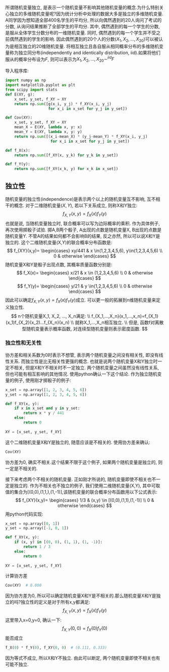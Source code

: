 所谓随机变量独立, 是表示一个随机变量不影响其他随机变量的概念.为什么特别关心独立的多维随机变量呢?因为统计分析中处理的数据大多是独立的多维随机变量.
A同学因为想知道全部400名学生的平均分, 所以向偶然遇到的20人询问了考试的分数, 从询问结果推断了全部学生的平均分. 其中, 偶然遇到的每一个学生的分数, 是服从全体学生分数分布的一维随机变量. 同时, 偶然遇到的每一个学生并不受之前偶然遇到的学生的影响. 因此偶然遇到的20个人的分数($X_1,X_2,...,X_{20}$)可以被认为是相互独立的20维随机变量.
将相互独立且各自服从相同概率分布的多维随机变量称为独立同分布(independently and identically distribution, iid).如果将他们服从的概率分布设为$F$, 则可以表示为$X_1,X_2,...,X_{20} \sim^{iid} F$

导入程序库:
```python
import numpy as np
import matplotlib.pyplot as plt
from scipy import stats
def E(XY, g):
    x_set, y_set, f_XY = XY
    return np.sum([g(x_i, y_j) * f_XY(x_i, y_j)
                   for x_i in x_set for y_j in y_set])

def Cov(XY):
    x_set, y_set, f_XY = XY
    mean_X = E(XY, lambda x, y: x)
    mean_Y = E(XY, lambda x, y: y)
    return np.sum([(x_i-mean_X) * (y_j-mean_Y) * f_XY(x_i, y_j)
                    for x_i in x_set for y_j in y_set])

def f_X(x):
    return np.sum([f_XY(x, y_k) for y_k in y_set])

def f_Y(y):
    return np.sum([f_XY(x_k, y) for x_k in x_set])

```

## 独立性
随机变量的独立性(independence)是表示两个以上的随机变量互不影响, 互不相干的概念. 对于二维随机变量$(X,Y)$, 若以下关系成立, 则称X和Y独立:
$$
f_{X,Y}(x,y)=f_X(x)f_Y(y)
$$
也就是说, 当随机变量独立时, 联合概率可以写为边际概率的乘积.
作为具体例子, 再次使用掷骰子试验. 掷A,B两个骰子, A出现的点数是随机变量X, B出现的点数是随机变量Y. 不管A的结果如何都不会影响B的结果, 反之亦然, 所以可以说X和Y是独立的. 这个二维随机变量(X,Y)的联合概率分布函数是:
$$
f_{XY}(x,y)=
\begin{cases}
    xy/441 & x \in(1,2,3,4,5,6), y\in(1,2,3,4,5,6) \\
    0 & otherwise
\end{cases}
$$
随机变量X和Y是骰子出现点数, 其概率质量函数分别是:
$$
f_X(x)=
\begin{cases}
    x/21 & x \in (1,2,3,4,5,6) \\
    0 & otherwise
\end{cases}
$$
$$
f_Y(y)=
\begin{cases}
    y/21 & y \in(1,2,3,4,5,6)  \\
    0 & otherwise
\end{cases}
$$
因此可以确定$f_{X,Y}(x,y)=f_X(x)f_Y(y)$成立. 可以更一般的拓展到n维随机变量来定义独立性.
$$
n个随机变量X_1, X_2, ..., X_n满足:  \\
f_{X_1,...,X_n}(x_1,...,x_n)=f_{X_1}(x_1)f_{X_2}(x_2)...f_{X_n}(x_n)  \\
就称X_1,...,X_n相互独立. \\
但是, 函数f对离散型随机变量表示概率函数, 对连续型随机变量则表示密度函数.
$$

### 独立性和无关性
协方差和相关系数为0时表示不想管, 表示两个随机变量之间没有相关性, 即没有线性关系. 而独立性是比无相关性更强的概念. 也就是说两个随机变量X和Y独立时一定不相关, 但是X和Y不相关时不一定独立. 两个随机变量之间虽然没有线性关系, 但也可能有相互影响的其他情况.
使用python确认一下这个结论. 作为独立随机变量的例子, 使用刚才掷骰子的例子:
```python
x_set = np.array([1, 2, 3, 4, 5, 6])
y_set = np.array([1, 2, 3, 4, 5, 6])

def f_XY(x, y):
    if x in x_set and y in y_set:
        return x * y / 441
    else:
        return 0
    
XY = [x_set, y_set, f_XY]
```
这个二维随机变量X和Y是独立的, 随意应该是不相关的. 使用协方差来确认:
```python
Cov(XY)
```
协方差为0, 确实不相关.这个结果不限于这个例子, 如果两个随机变量是独立的, 则一定是不相关的.

接下来考虑两个不相关的随机变量. 正如刚才所说的, 随机变量即使不相关也不一定是独立的. 作为不相关也不独立的例子, 我们使用二维随机变量(X,Y), 其中可取值的集合为[(0,0),(1,1,),(1,-1)],该随机变量的联合概率分布函数用以下公式表示:
$$
f_{XY}(x,y)=
\begin{cases}
    1/3 & (x,y) \in [(0,0),(1,1),(1,-1)]  \\
    0 & otherwise
\end{cases}
$$
用python代码实现:
```python
x_set = np.array([0, 1])
y_set = np.array([-1, 0, 1])

def f_XY(x, y):
    if (x, y) in [(0, 0), (1, 1), (1, -1)]:
        return 1 / 3
    else:
        return 0
    
XY = [x_set, y_set, f_XY]
```
计算协方差
```python
Cov(XY)  # 0.000
```
因为协方差为0, 所以可以确定随机变量X和Y是不相关的.那么随机变量X和Y是独立的吗?独立性的定义是对于所有x,y都满足:
$$
f_{X,Y}(x,y)=f_X(x)f_Y(y)
$$
这里带入x=0,y=0, 确认一下:
$$
f_{X,Y}(0,0)=f_X(0)f_Y(0)
$$
能否成立
```python
f_X(0) * f_Y(0), f_XY(0, 0)  # (0.111, 0.333)
```
因为等式不成立, 所以X和Y不独立. 由此可以断定, 两个随机变量即使不相关也有可能不独立.